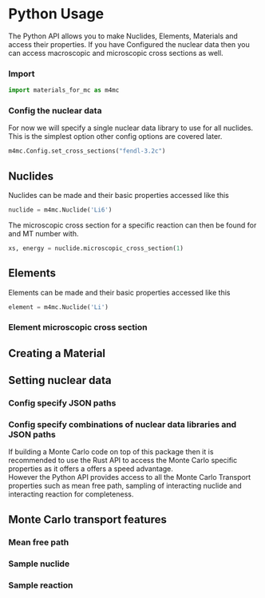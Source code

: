 # Python Usage

The Python API allows you to make Nuclides, Elements, Materials and access their properties. If you have Configured the nuclear data then you can access macroscopic and microscopic cross sections as well.


### Import

```python
import materials_for_mc as m4mc
```

### Config the nuclear data

For now we will specify a single nuclear data library to use for all nuclides.
This is the simplest option other config options are covered later.  

```python
m4mc.Config.set_cross_sections("fendl-3.2c")
```

## Nuclides

Nuclides can be made and their basic properties accessed like this

```python
nuclide = m4mc.Nuclide('Li6')
```

The microscopic cross section for a specific reaction can then be found for and MT number with.

```python
xs, energy = nuclide.microscopic_cross_section(1)
```

## Elements

Elements can be made and their basic properties accessed like this

```python
element = m4mc.Nuclide('Li')
```

### Element microscopic cross section 

## Creating a Material



## Setting nuclear data




### Config specify JSON paths

### Config specify combinations of nuclear data libraries and JSON paths

If building a Monte Carlo code on top of this package then it is recommended to use the Rust API to access the Monte Carlo specific properties as it offers a offers a speed advantage.  
However the Python API provides access to all the Monte Carlo Transport properties such as mean free path, sampling of interacting nuclide and interacting reaction for completeness.


## Monte Carlo transport features

### Mean free path

### Sample nuclide

### Sample reaction